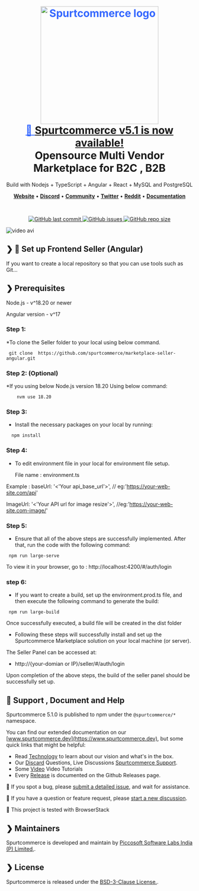 <h1 align="center" style="border-bottom: none">
    <div>
       <a style="color:#36f" href="https://www.spurtcommerce.com/#gh-light-mode-only">
            <img src="https://www.spurtcommerce.com/spurtcommerce.svg" width="318px" alt="Spurtcommerce logo" />
            <br>
           🎉 <a target="_blank" href="https://www.spurtcommerce.com/spurtcommerce-change-log" rel="dofollow"> <strong>Spurtcommerce v5.1 is now available!</strong> 
        </a>
    </div>
    Opensource Multi Vendor Marketplace for B2C , B2B  <br>
</h1>

<p align="center">
 Build with Nodejs + TypeScript + Angular + React + MySQL and PostgreSQL
</p>


<p align="center">
    <a href="http://www.spurtcommerce.com"><b>Website</b></a> •
    <a href="https://discord.com/invite/hyW4MXXn8n"><b>Discord</b></a> •
    <a href="https://www.spurtcommerce.com/price-details"><b>Community</b></a> •
    <a href="https://x.com/Spurtcommerce"><b>Twitter</b></a> •
    <a href="https://www.reddit.com/r/Spurtcommerce/"><b>Reddit</b></a> •
    <a href="https://www.spurtcommerce.dev"><b>Documentation</b></a>
</p>

<br />
<p align="center">
  <a href="https://github.com/spurtcommerce/multivendor-marketplace/releases">
    <img src="https://img.shields.io/github/last-commit/spurtcommerce/deployment" alt="GitHub last commit" />
  </a>
  <a href="https://github.com/spurtcommerce/multivendor-marketplace/issues">
    <img src="https://img.shields.io/github/issues/spurtcommerce/deployment" alt="GitHub issues" />
  </a>

  <a href="https://github.com/spurtcommerce/multivendor-marketplace/releases">
    <img src="https://img.shields.io/github/repo-size/spurtcommerce/deployment?color=orange" alt="GitHub repo size" />
  </a>
</p>

![video avi](https://raw.githubusercontent.com/spurtcommerce/spurtcommerce/refs/heads/master/assets/spurt.gif)



## ❯  🚀 Set up Frontend Seller (Angular)


If you want to create a local repository so that you can use tools such as Git...

## ❯ Prerequisites

 Node.js - v^18.20 or newer

 Angular version - v^17 

### Step 1:

 *To clone the Seller folder to your local using below command.

```
 git clone  https://github.com/spurtcommerce/marketplace-seller-angular.git
```
### Step 2: (Optional)

*If you using below Node.js version 18.20 Using below command:

```
    nvm use 18.20
```
### Step 3:
*  Install the necessary packages on your local by running:
```
  npm install
```
### Step 4:
* To edit environment file in your local for environment file setup.
   
    File name : environment.ts
    
Example : 
baseUrl: '<'Your api_base_url'>', // eg:'https://your-web-site.com/api'

ImageUrl: '<'Your API url for image resize'>',   //eg:'https://your-web-site.com-image/'

### Step 5:
* Ensure that all of the above steps are successfully implemented. After that, run the code with the following command:
```
 npm run large-serve 
```
   To view it in your browser, go to : http://localhost:4200/#/auth/login 

### step 6:
* If you want to create a build, set up the environment.prod.ts file, and then execute the following command to generate the build:
```
 npm run large-build
```
Once successfully executed, a build file will be created in the dist folder

* Following these steps will successfully install and set up the Spurtcommerce Marketplace solution on your local machine (or server).

The Seller Panel can be accessed at:

*  http://{your-domian or IP}/seller/#/auth/login 

Upon completion of the above steps, the build of the seller panel should be successfully set up.

## 🤔 Support , Document and Help

Spurtcommerce 5.1.0 is published to npm under the `@spurtcommerce/*` namespace.

You can find our extended documentation on our [www.spurtcommerce.dev](https://www.spurtcommerce.dev), but some quick links that might be helpful:

- Read [Technology](https://www.spurtcommerce.com/opensource-ecommerce-multivendor-nodejs-react-angular) to learn about our vision and what's in the box.
- Our [Discard](https://discord.com/invite/hyW4MXXn8n) Questions, Live Discussions [Spurtcommerce Support](https://accounts.spurtcommerce.com/#/auth/login-client).
- Some [Video](https://www.youtube.com/@Spurtcommerce/videos) Video Tutorials 
- Every [Release](https://github.com/spurtcommerce/multivendor-marketplace/releases) is documented on the Github Releases page.

🐞 If you spot a bug, please [submit a detailed issue](https://github.com/spurtcommerce/multivendor-marketplace/issues/new), and wait for assistance.

🤔 If you have a question or feature request, please [start a new discussion](https://github.com/orgs/spurtcommerce/discussions/new/choose). 
  
🤔 This project is tested with BrowserStack

## ❯ Maintainers
Spurtcommerce is developed and maintain by [Piccosoft Software Labs India (P) Limited,](https://www.piccosoft.com).


## ❯ License

Spurtcommerce is released under the [BSD-3-Clause License.](https://github.com/spurtcommerce/spurtcommerce/blob/master/LICENSE).

